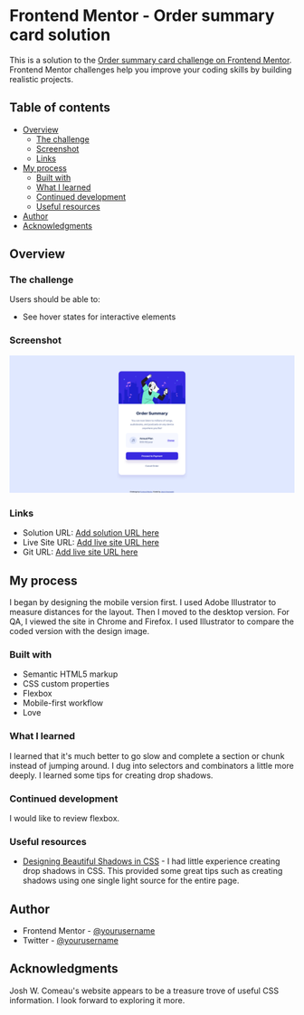 # Frontend Mentor - Order summary card solution

This is a solution to the [Order summary card challenge on Frontend Mentor](https://www.frontendmentor.io/challenges/order-summary-component-QlPmajDUj). Frontend Mentor challenges help you improve your coding skills by building realistic projects. 

## Table of contents

- [Overview](#overview)
  - [The challenge](#the-challenge)
  - [Screenshot](#screenshot)
  - [Links](#links)
- [My process](#my-process)
  - [Built with](#built-with)
  - [What I learned](#what-i-learned)
  - [Continued development](#continued-development)
  - [Useful resources](#useful-resources)
- [Author](#author)
- [Acknowledgments](#acknowledgments)

## Overview

### The challenge

Users should be able to:

- See hover states for interactive elements

### Screenshot

![](./screenshot.png)

### Links

- Solution URL: [Add solution URL here](https://your-solution-url.com)
- Live Site URL: [Add live site URL here](https://jaycgreenwald.github.io/order-summary-component-main/)
- Git URL: [Add live site URL here](https://github.com/jaycgreenwald/order-summary-component-main)

## My process

I began by designing the mobile version first. I used Adobe Illustrator to measure distances for the layout. Then I moved to the desktop version. For QA, I viewed the site in Chrome and Firefox. I used Illustrator to compare the coded version with the design image.

### Built with

- Semantic HTML5 markup
- CSS custom properties
- Flexbox
- Mobile-first workflow
- Love

### What I learned

I learned that it's much better to go slow and complete a section or chunk instead of jumping around.
I dug into selectors and combinators a little more deeply.
I learned some tips for creating drop shadows.

### Continued development

I would like to review flexbox.

### Useful resources

- [Designing Beautiful Shadows in CSS](https://www.joshwcomeau.com/css/designing-shadows/) - I had little experience creating drop shadows in CSS. This provided some great tips such as creating shadows using one single light source for the entire page.

## Author

- Frontend Mentor - [@yourusername](https://www.frontendmentor.io/profile/yourusername)
- Twitter - [@yourusername](https://www.twitter.com/jaycgreenwald)

## Acknowledgments

Josh W. Comeau's website appears to be a treasure trove of useful CSS information. I look forward to exploring it more.
